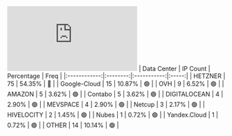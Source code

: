 ![Diagramm](https://github.com/obajay/StateSync-snapshots/blob/main/Projects/Umee/1/README.md)
| Data Center | IP Count | Percentage | Freq |
|:------------:|:--------:|:-----------:|:-----:|
| HETZNER | 75 | 54.35% | 🔴 |
| Google-Cloud | 15 | 10.87% | 🟢 |
| OVH | 9 | 6.52% | 🟢 |
| AMAZON | 5 | 3.62% | 🟢 |
| Contabo | 5 | 3.62% | 🟢 |
| DIGITALOCEAN | 4 | 2.90% | 🟢 |
| MEVSPACE | 4 | 2.90% | 🟢 |
| Netcup | 3 | 2.17% | 🟢 |
| HIVELOCITY | 2 | 1.45% | 🟢 |
| Nubes | 1 | 0.72% | 🟢 |
| Yandex.Cloud | 1 | 0.72% | 🟢 |
| OTHER | 14 | 10.14% | 🟢 |